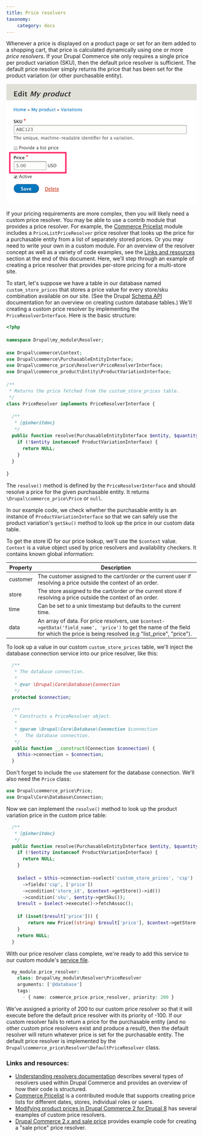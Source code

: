 ```yaml
---
title: Price resolvers
taxonomy:
    category: docs
---
```


Whenever a price is displayed on a product page or set for an item added to a shopping cart, that price is calculated dynamically using one or more *price resolvers*. If your Drupal Commerce site only requires a single price per product variation (SKU), then the default price resolver is sufficient. The default price resolver simply returns the price that has been set for the product variation (or other purchasable entity).

![Product variation price](../images/resolvers-1.png)

If your pricing requirements are more complex, then you will likely need a custom price resolver. You may be able to use a contrib module that provides a price resolver. For example, the [Commerce Pricelist] module includes a `PriceListPriceResolver` price resolver that looks up the price for a purchasable entity from a list of separately stored prices. Or you may need to write your own in a custom module. For an overview of the resolver concept as well as a variety of code examples, see the [Links and resources](#links-and-resources) section at the end of this document. Here, we'll step through an example of creating a price resolver that provides per-store pricing for a multi-store site.

To start, let's suppose we have a table in our database named `custom_store_prices` that stores a price value for every store/sku combination available on our site. (See the Drupal [Schema API] documentation for an overview on creating custom database tables.) We'll creating a custom price resolver by implementing the `PriceResolverInterface`. Here is the basic structure:

```php
<?php

namespace Drupal\my_module\Resolver;

use Drupal\commerce\Context;
use Drupal\commerce\PurchasableEntityInterface;
use Drupal\commerce_price\Resolver\PriceResolverInterface;
use Drupal\commerce_product\Entity\ProductVariationInterface;

/**
 * Returns the price fetched from the custom_store_prices table.
 */
class PriceResolver implements PriceResolverInterface {

  /**
   * {@inheritdoc}
   */
  public function resolve(PurchasableEntityInterface $entity, $quantity, Context $context) {
    if (!$entity instanceof ProductVariationInterface) {
      return NULL;
    }
  }

}
```

The `resolve()` method is defined by the `PriceResolverInterface` and should resolve a price for the given purchasable entity. It returns `\Drupal\commerce_price\Price` or `null`.

In our example code, we check whether the purchasable entity is an instance of `ProductVariationInterface` so that we can safely use the product variation's `getSku()` method to look up the price in our custom data table.

To get the store ID for our price lookup, we'll use the `$context` value. `Context` is a value object used by price resolvers and availability checkers. It contains known global information:

| Property | Description |
| ---------|------------ |
| customer | The customer assigned to the cart/order *or* the current user if resolving a price outside the context of an order. |
| store | The store assigned to the cart/order *or* the current store if resolving a price outside the context of an order. |
| time | Can be set to a unix timestamp but defaults to the current time. |
| data | An array of data. For price resolvers, use `$context->getData('field_name', 'price')` to get the name of the field for which the price is being resolved (e.g "list_price", "price"). |

To look up a value in our custom `custom_store_prices` table, we'll inject the database connection service into our price resolver, like this:

```php
  /**
   * The database connection.
   *
   * @var \Drupal\Core\Database\Connection
   */
  protected $connection;

  /**
   * Constructs a PriceResolver object.
   *
   * @param \Drupal\Core\Database\Connection $connection
   *   The database connection.
   */
  public function __construct(Connection $connection) {
    $this->connection = $connection;
  }
```

Don't forget to include the `use` statement for the database connection. We'll also need the `Price` class:

```php
use Drupal\commerce_price\Price;
use Drupal\Core\Database\Connection;
```

Now we can implement the `resolve()` method to look up the product variation price in the custom price table:

```php
  /**
   * {@inheritdoc}
   */
  public function resolve(PurchasableEntityInterface $entity, $quantity, Context $context) {
    if (!$entity instanceof ProductVariationInterface) {
      return NULL;
    }

    $select = $this->connection->select('custom_store_prices', 'csp')
      ->fields('csp', ['price'])
      ->condition('store_id', $context->getStore()->id())
      ->condition('sku', $entity->getSku());
    $result = $select->execute()->fetchAssoc();

    if (isset($result['price'])) {
    	return new Price((string) $result['price'], $context->getStore()->getDefaultCurrencyCode());
    }
    return NULL;
  }
```

With our price resolver class complete, we're ready to add this service to our custom module's [service file].

```php
  my_module.price_resolver:
    class: Drupal\my_module\Resolver\PriceResolver
    arguments: ['@database']
    tags:
      - { name: commerce_price.price_resolver, priority: 200 }
```

We've assigned a priority of 200 to our custom price resolver so that it will execute before the default price resolver with its priority of -100. If our custom resolver fails to return a price for the purchasable entity (and no other custom price resolvers exist and produce a result), then the default resolver will return whatever price is set for the purchasable entity. The default price resolver is implemented by the `Drupal\commerce_price\Resolver\DefaultPriceResolver` class.

### Links and resources:
* [Understanding resolvers documentation](../../core/understanding-resolvers) describes several types of resolvers used within Drupal Commerce and provides an overview of how their code is structured.
* [Commerce Pricelist] is a contributed module that supports creating price lists for different dates, stores, individual roles or users.
* [Modifying product prices in Drupal Commerce 2 for Drupal 8](https://www.rapiddg.com/blog/modifying-product-prices-drupal-commerce-2-drupal-8) has several examples of custom price resolvers.
* [Drupal Commerce 2.x and sale price](https://dev.studiopresent.com/blog/back-end/drupal-commerce-2-and-sale-price) provides example code for creating a "sale price" price resolver.

[Commerce Pricelist]:https://www.drupal.org/project/commerce_pricelist
[Schema API]:https://api.drupal.org/api/drupal/core%21lib%21Drupal%21Core%21Database%21database.api.php/group/schemaapi/8.2.x
[service file]:https://www.drupal.org/docs/8/api/services-and-dependency-injection/structure-of-a-service-file
